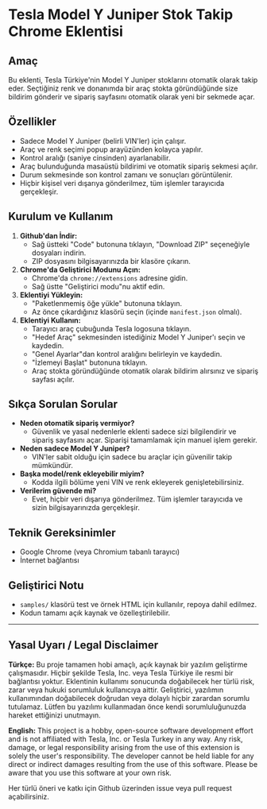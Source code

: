 # Tesla Model Y Juniper Stok Takip Chrome Eklentisi

## Amaç
Bu eklenti, Tesla Türkiye'nin Model Y Juniper stoklarını otomatik olarak takip eder. Seçtiğiniz renk ve donanımda bir araç stokta göründüğünde size bildirim gönderir ve sipariş sayfasını otomatik olarak yeni bir sekmede açar.

## Özellikler
- Sadece Model Y Juniper (belirli VIN'ler) için çalışır.
- Araç ve renk seçimi popup arayüzünden kolayca yapılır.
- Kontrol aralığı (saniye cinsinden) ayarlanabilir.
- Araç bulunduğunda masaüstü bildirimi ve otomatik sipariş sekmesi açılır.
- Durum sekmesinde son kontrol zamanı ve sonuçları görüntülenir.
- Hiçbir kişisel veri dışarıya gönderilmez, tüm işlemler tarayıcıda gerçekleşir.

## Kurulum ve Kullanım
1. **Github'dan İndir:**
   - Sağ üstteki "Code" butonuna tıklayın, "Download ZIP" seçeneğiyle dosyaları indirin.
   - ZIP dosyasını bilgisayarınızda bir klasöre çıkarın.
2. **Chrome'da Geliştirici Modunu Açın:**
   - Chrome'da `chrome://extensions` adresine gidin.
   - Sağ üstte "Geliştirici modu"nu aktif edin.
3. **Eklentiyi Yükleyin:**
   - "Paketlenmemiş öğe yükle" butonuna tıklayın.
   - Az önce çıkardığınız klasörü seçin (içinde `manifest.json` olmalı).
4. **Eklentiyi Kullanın:**
   - Tarayıcı araç çubuğunda Tesla logosuna tıklayın.
   - "Hedef Araç" sekmesinden istediğiniz Model Y Juniper'ı seçin ve kaydedin.
   - "Genel Ayarlar"dan kontrol aralığını belirleyin ve kaydedin.
   - "İzlemeyi Başlat" butonuna tıklayın.
   - Araç stokta göründüğünde otomatik olarak bildirim alırsınız ve sipariş sayfası açılır.

## Sıkça Sorulan Sorular
- **Neden otomatik sipariş vermiyor?**
  - Güvenlik ve yasal nedenlerle eklenti sadece sizi bilgilendirir ve sipariş sayfasını açar. Siparişi tamamlamak için manuel işlem gerekir.
- **Neden sadece Model Y Juniper?**
  - VIN'ler sabit olduğu için sadece bu araçlar için güvenilir takip mümkündür.
- **Başka model/renk ekleyebilir miyim?**
  - Kodda ilgili bölüme yeni VIN ve renk ekleyerek genişletebilirsiniz.
- **Verilerim güvende mi?**
  - Evet, hiçbir veri dışarıya gönderilmez. Tüm işlemler tarayıcıda ve sizin bilgisayarınızda gerçekleşir.

## Teknik Gereksinimler
- Google Chrome (veya Chromium tabanlı tarayıcı)
- İnternet bağlantısı

## Geliştirici Notu
- `samples/` klasörü test ve örnek HTML için kullanılır, repoya dahil edilmez.
- Kodun tamamı açık kaynak ve özelleştirilebilir.

---

## Yasal Uyarı / Legal Disclaimer

**Türkçe:**
Bu proje tamamen hobi amaçlı, açık kaynak bir yazılım geliştirme çalışmasıdır. Hiçbir şekilde Tesla, Inc. veya Tesla Türkiye ile resmi bir bağlantısı yoktur. Eklentinin kullanımı sonucunda doğabilecek her türlü risk, zarar veya hukuki sorumluluk kullanıcıya aittir. Geliştirici, yazılımın kullanımından doğabilecek doğrudan veya dolaylı hiçbir zarardan sorumlu tutulamaz. Lütfen bu yazılımı kullanmadan önce kendi sorumluluğunuzda hareket ettiğinizi unutmayın.

**English:**
This project is a hobby, open-source software development effort and is not affiliated with Tesla, Inc. or Tesla Turkey in any way. Any risk, damage, or legal responsibility arising from the use of this extension is solely the user's responsibility. The developer cannot be held liable for any direct or indirect damages resulting from the use of this software. Please be aware that you use this software at your own risk.

Her türlü öneri ve katkı için Github üzerinden issue veya pull request açabilirsiniz. 